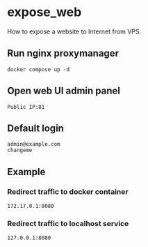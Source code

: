 # expose_web
How to expose a website to Internet from VPS.

## Run nginx proxymanager
```
docker compose up -d
```

## Open web UI admin panel
```Public IP:81```

## Default login
```
admin@example.com
changeme
```
## Example

### Redirect traffic to docker container
```
172.17.0.1:8080
```

### Redirect traffic to localhost service
```
127.0.0.1:8080
```

